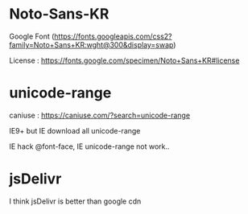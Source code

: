 # Noto-Sans-KR
Google Font (https://fonts.googleapis.com/css2?family=Noto+Sans+KR:wght@300&display=swap)

License : https://fonts.google.com/specimen/Noto+Sans+KR#license

# unicode-range
caniuse : https://caniuse.com/?search=unicode-range

IE9+ but IE download all unicode-range

IE hack @font-face, IE unicode-range not work..

# jsDelivr
I think jsDelivr is better than google cdn
